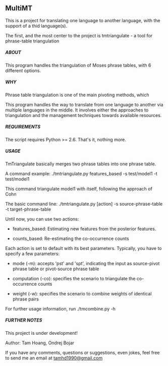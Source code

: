 
MultiMT
------

This is a project for translating one language to another language, with the support of a thid language(s).

The first, and the most center to the project is tmtriangulate - a tool for phrase-table triangulation 

##### ABOUT

This program handles the triangulation of Moses phrase tables, with 6 different options. 

##### WHY

Phrase table triangulation is one of the main pivoting methods, which 

This program handles the way to translate from one language to another via multiple languages in the middle. It involves either the approaches to triangulation and the management techniques towards available resources.

##### REQUIREMENTS

The script requires Python >= 2.6. That's it, nothing more.

##### USAGE

TmTriangulate basically merges two phrase tables into one phrase table.

A command example: ./tmtriangulate.py features\_based -s test/model1 -t test/model1

This command triangulate model1 with itself, following the approach of Cohn

The basic command line: ./tmtriangulate.py [action] -s source-phrase-table -t target-phrase-table

Until now, you can use two actions:

* features\_based: Estimating new features from the posterior features. 

* counts\_based: Re-estimating the co-occurrence counts

Each action is set to default with its best parameters. Typically, you have to specify a few parameters:

* mode (-m): accepts \'pst\' and \'spt\', indicating the input as source-pivot phrase table or pivot-source phrase table

* computation (-co): specifies the scenario to triangulate the co-occurrence counts

* weight (-w): specifies the scenario to combine weights of identical phrase pairs

For further usage information, run ./tmcombine.py -h

##### FURTHER NOTES

This project is under development! 

Author: Tam Hoang, Ondrej Bojar

If you have any comments, questions or suggestions, even jokes, feel free to send me an email at tamhd1990@gmail.com
